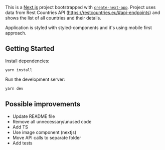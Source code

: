 This is a [Next.js](https://nextjs.org/) project bootstrapped with [`create-next-app`](https://github.com/vercel/next.js/tree/canary/packages/create-next-app).
Project uses data from Rest Countries API (https://restcountries.eu/#api-endpoints) and shows the list of all countries and their details.

Application is styled with styled-components and it's using mobile first approach.

## Getting Started

Install dependencies:

```
yarn install
```

Run the development server:

```bash
yarn dev
```

## Possible improvements

- Update README file
- Remove all unnecessary/unused code
- Add TS
- Use image component (nextjs)
- Move API calls to separate folder
- Add tests
